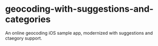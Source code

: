 # geocoding-with-suggestions-and-categories
An online geocoding iOS sample app, modernized with suggestions and ctaegory support.
